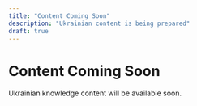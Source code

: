 ```yaml
---
title: "Content Coming Soon"
description: "Ukrainian content is being prepared"
draft: true
---
```


# Content Coming Soon

Ukrainian knowledge content will be available soon.
